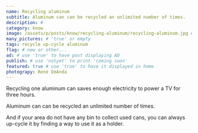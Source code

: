 ```yaml
---
name: Recycling aluminum
subtitle: Aluminum can can be recycled an unlimited number of times.
description: #
category: know
image: /assets/p/posts/know/recycling-aluminum/recycling-aluminum.jpg #for OG and twitter cards
many_pictures: # 'true' or empty
tags: recycle up-cycle aluminum
flag: # new or other...
ad: # use 'true' to have post displaying AD
publish: # use 'notyet' to print 'coming soon'
featured: true # use 'true' to have it displayed in home
photograpy: René DeAnda
---
```

Recycling one aluminum can saves enough electricity to power a TV for three hours.

Aluminum can can be recycled an unlimited number of times.

And if your area do not have any bin to collect used cans, you can always up-cycle it by finding a way to use it as a holder.
